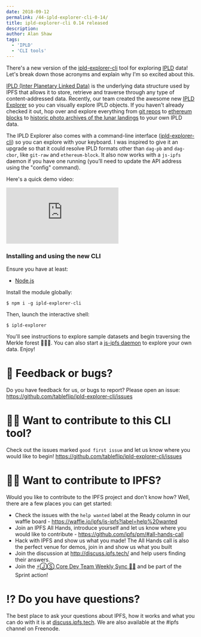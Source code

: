 ```yaml
---
date: 2018-09-12
permalink: /44-ipld-explorer-cli-0-14/
title: ipld-explorer-cli 0.14 released
description:
author: Alan Shaw
tags:
  - 'IPLD'
  - 'CLI tools'
---
```


There's a new version of the [ipld-explorer-cli](http://npm.im/ipld-explorer-cli) tool for exploring [IPLD](https://ipld.io/) data! Let's break down those acronyms and explain why I'm so excited about this.

[IPLD (Inter Planetary Linked Data)](https://ipld.io/) is the underlying data structure used by IPFS that allows it to store, retrieve and traverse through any type of content-addressed data. Recently, our team created the awesome new [IPLD Explorer](https://explore.ipld.io) so you can visually explore IPLD objects. If you haven't already checked it out, hop over and explore everything from [git repos](https://explore.ipld.io/#/explore/z8mWaJHXieAVxxLagBpdaNWFEBKVWmMiE) to [ethereum blocks](https://explore.ipld.io/#/explore/z43AaGEvwdfzjrCZ3Sq7DKxdDHrwoaPQDtqF4jfdkNEVTiqGVFW) to [historic photo archives of the lunar landings](https://explore.ipld.io/#/explore/QmSnuWmxptJZdLJpKRarxBMS2Ju2oANVrgbr2xWbie9b2D) to your own IPLD data.

The IPLD Explorer also comes with a command-line interface ([ipld-explorer-cli](https://www.npmjs.com/package/ipld-explorer-cli)) so you can explore with your keyboard. I was inspired to give it an upgrade so that it could resolve IPLD formats other than `dag-pb` and `dag-cbor`, like `git-raw` and `ethereum-block`. It also now works with a `js-ipfs` daemon if you have one running (you’ll need to update the API address using the "config" command).

Here's a quick demo video:

<p class="yt-container">
<iframe src="https://www.youtube-nocookie.com/embed/O0PbC2ElRPI?rel=0" frameborder="0" allow="autoplay; encrypted-media" allowfullscreen></iframe>
</p>

### Installing and using the new CLI

Ensure you have at least:

- [Node.js](https://nodejs.org/en/download/)

Install the module globally:

```
$ npm i -g ipld-explorer-cli
```

Then, launch the interactive shell:

```
$ ipld-explorer
```

You'll see instructions to explore sample datasets and begin traversing the Merkle forest 🌲🌲🌲. You can also start a [js-ipfs daemon](https://github.com/ipfs/js-ipfs#ipfs-daemon) to explore your own data. Enjoy!

# 💬 Feedback or bugs?

Do you have feedback for us, or bugs to report? Please open an issue: https://github.com/tableflip/ipld-explorer-cli/issues

# 🙌🏽 Want to contribute to this CLI tool?

Check out the issues marked `good first issue` and let us know where you would like to begin! https://github.com/tableflip/ipld-explorer-cli/issues

# 🙌🏽 Want to contribute to IPFS?

Would you like to contribute to the IPFS project and don't know how? Well, there are a few places you can get started:

- Check the issues with the `help wanted` label at the Ready column in our waffle board - https://waffle.io/ipfs/js-ipfs?label=help%20wanted
- Join an IPFS All Hands, introduce yourself and let us know where you would like to contribute - https://github.com/ipfs/pm/#all-hands-call
- Hack with IPFS and show us what you made! The All Hands call is also the perfect venue for demos, join in and show us what you built
- Join the discussion at http://discuss.ipfs.tech/ and help users finding their answers.
- Join the [⚡️ⒿⓈ Core Dev Team Weekly Sync 🙌🏽](https://github.com/ipfs/pm/issues/650) and be part of the Sprint action!

# ⁉️ Do you have questions?

The best place to ask your questions about IPFS, how it works and what you can do with it is at [discuss.ipfs.tech](http://discuss.ipfs.tech). We are also available at the #ipfs channel on Freenode.
